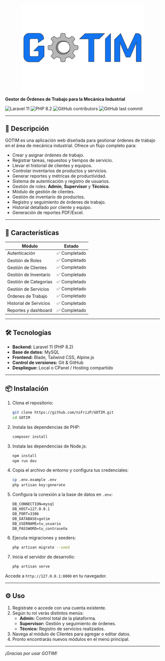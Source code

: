 <p align="center"><a href="https://github.com/niFrizP/GOTIM" target="_blank"><img src="https://raw.githubusercontent.com/niFrizP/GOTIM/refs/heads/main/public/images/logo.png" width="400" alt="GOTIM Logo"></a></p>

**Gestor de Órdenes de Trabajo para la Mecánica Industrial**


![Laravel 11](https://img.shields.io/badge/Laravel-11-red.svg)
![PHP 8.2](https://img.shields.io/badge/PHP-8.2-777BB4.svg)
![GitHub contributors](https://img.shields.io/github/contributors/niFrizP/GOTIM)
![GitHub last commit](https://img.shields.io/github/last-commit/niFrizP/GOTIM)




---

## 📖 Descripción
GOTIM es una aplicación web diseñada para gestionar órdenes de trabajo en el área de mecánica industrial. Ofrece un flujo completo para:

- Crear y asignar órdenes de trabajo.
- Registrar tareas, repuestos y tiempos de servicio.
- Llevar el historial de clientes y equipos.
- Controlar inventarios de productos y servicios.
- Generar reportes y métricas de productividad.
- Sistema de autenticación y registro de usuarios.
- Gestión de roles: **Admin**, **Supervisor** y **Técnico**.
- Módulo de gestión de clientes.
- Gestión de inventario de productos.
- Registro y seguimiento de órdenes de trabajo.
- Historial detallado por cliente y equipo.
- Generación de reportes PDF/Excel.

---

## 🚀 Características

| Módulo                 | Estado       |
| ---------------------- | ------------- |
| Autenticación          | ✅ Completado |
| Gestión de Roles       | ✅ Completado |
| Gestión de Clientes    | ✅ Completado |
| Gestión de Inventario  | ✅ Completado |
| Gestión de Categorias  | ✅ Completado |
| Gestión de Servicios   | ✅ Completado |
| Órdenes de Trabajo     | ✅ Completado |
| Historial de Servicios | ✅ Completado |
| Reportes y dashboard   | ✅ Completado |

---

## 🛠️ Tecnologías

- **Backend:** Laravel 11 (PHP 8.2)
- **Base de datos:** MySQL
- **Frontend:** Blade, Tailwind CSS, Alpine.js
- **Control de versiones:** Git & GitHub
- **Despliegue:** Local o CPanel / Hosting compartido

---

## 📦 Instalación

1. Clona el repositorio:
   ```bash
   git clone https://github.com/niFrizP/GOTIM.git
   cd GOTIM
   ```
2. Instala las dependencias de PHP:
   ```bash
   composer install
   ```
3. Instala las dependencias de Node.js:
   ```bash
   npm install
   npm run dev
   ```
4. Copia el archivo de entorno y configura tus credenciales:
   ```bash
   cp .env.example .env
   php artisan key:generate
   ```
5. Configura la conexión a la base de datos en `.env`:
   ```dotenv
   DB_CONNECTION=mysql
   DB_HOST=127.0.0.1
   DB_PORT=3306
   DB_DATABASE=gotim
   DB_USERNAME=tu_usuario
   DB_PASSWORD=tu_contraseña
   ```
6. Ejecuta migraciones y seeders:
   ```bash
   php artisan migrate --seed
   ```
7. Inicia el servidor de desarrollo:
   ```bash
   php artisan serve
   ```

Accede a `http://127.0.0.1:8000` en tu navegador.

---

## ⚙️ Uso

1. Regístrate o accede con una cuenta existente.
2. Según tu rol verás distintos menús:
   - **Admin:** Control total de la plataforma.
   - **Supervisor:** Gestión y seguimiento de órdenes.
   - **Técnico:** Registro de servicios realizados.
3. Navega al módulo de Clientes para agregar o editar datos.
4. Pronto encontrarás nuevos módulos en el menú principal.

---


_¡Gracias por usar GOTIM!_
